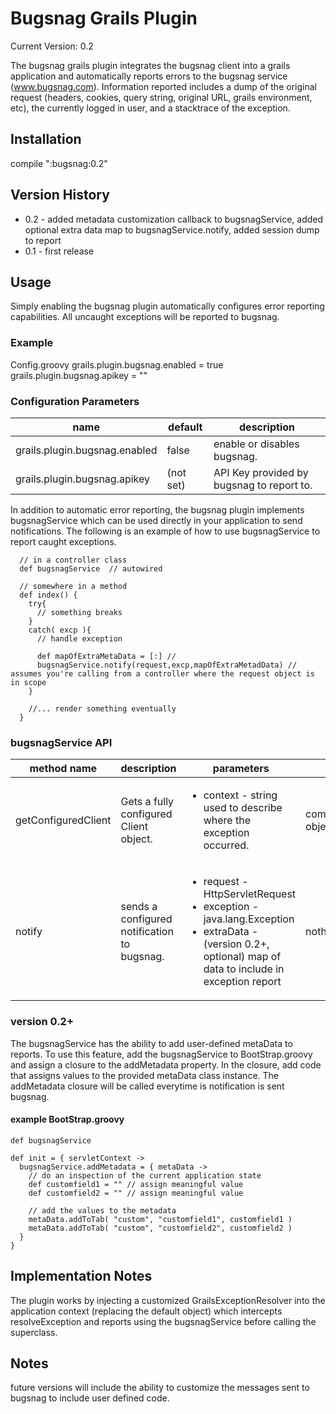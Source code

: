 # Bugsnag Grails Plugin

Current Version: 0.2

The bugsnag grails plugin integrates the bugsnag client into a grails application and automatically reports errors to the bugsnag service (www.bugsnag.com). Information reported includes a dump of the original request (headers, cookies, query string, original URL, grails environment, etc), the currently logged in user, and a stacktrace of the exception.

## Installation

compile ":bugsnag:0.2"

## Version History
  <ul>
    <li>0.2 - added metadata customization callback to bugsnagService, added optional extra data map to bugsnagService.notify, added session dump to report</li>
    <li>0.1 - first release</li>
  </ul>

## Usage

Simply enabling the bugsnag plugin automatically configures error reporting capabilities. All uncaught exceptions will be reported to bugsnag.

### Example 
Config.groovy
    grails.plugin.bugsnag.enabled = true
    grails.plugin.bugsnag.apikey = "<bugsnag API key>"

### Configuration Parameters

<table>
  <thead>
    <tr>
      <th>name</th>
      <th>default</th>
      <th>description</th>
  </thead>
  <tbody>
    <tr>
      <td>grails.plugin.bugsnag.enabled</td>
      <td>false</td>
      <td>enable or disables bugsnag.</td>
    </tr>
    <tr>
      <td>grails.plugin.bugsnag.apikey</td>
      <td>(not set)</td>
      <td>API Key provided by bugsnag to report to.</td>
    </tr>
  </tbody>
</table>

In addition to automatic error reporting, the bugsnag plugin implements bugsnagService which can be used directly in your application to send notifications. The following is an example of how to use bugsnagService to report caught exceptions.
     
      // in a controller class
      def bugsnagService  // autowired

      // somewhere in a method
      def index() {
        try{
          // something breaks
        }
        catch( excp ){
          // handle exception

          def mapOfExtraMetaData = [:] // 
          bugsnagService.notify(request,excp,mapOfExtraMetadData) // assumes you're calling from a controller where the request object is in scope
        }

        //... render something eventually
      }

### bugsnagService API

<table>
  <thead>
    <th>method name</th>
    <th>description</th>
    <th>parameters</th>
    <th>returns</th>
  </thead>
  <tbody>
    <tr>
      <td>
getConfiguredClient
      </td>
      <td>
Gets a fully configured Client object.
      </td>
      <td>
<ul>
<li>context - string used to describe where the exception occurred.</li>
</ul>
      </td>
      <td>
com.bugsnag.Client object
      </td>
    </tr>
    <tr>
      <td>
notify
      </td>
      <td>
sends a configured notification to bugsnag.
      </td>
      <td>
        <ul>
          <li>
            request - HttpServletRequest
          </li>
          <li>
            exception - java.lang.Exception
          </li>
          <li>
            extraData - (version 0.2+, optional) map of data to include in exception report
          </li>
        </ul>
      </td>
      <td>
nothing
      </td>   
    </tr>
  </tbody>
</table>

### version 0.2+
The bugsnagService has the ability to add user-defined metaData to reports. To use this feature, add the bugsnagService to BootStrap.groovy and assign a closure to the addMetadata property. In the closure, add code that assigns values to the provided metaData class instance. The addMetadata closure will be called everytime is notification is sent bugsnag.

#### example BootStrap.groovy
    def bugsnagService

    def init = { servletContext ->
      bugsnagService.addMetadata = { metaData ->
        // do an inspection of the current application state
        def customfield1 = "" // assign meaningful value
        def customfield2 = "" // assign meaningful value
        
        // add the values to the metadata
        metaData.addToTab( "custom", "customfield1", customfield1 )
        metaData.addToTab( "custom", "customfield2", customfield2 )
      }
    }

## Implementation Notes
The plugin works by injecting a customized GrailsExceptionResolver into the application context (replacing the default object) which intercepts resolveException and reports using the bugsnagService before calling the superclass.

## Notes
future versions will include the ability to customize the messages sent to bugsnag to include user defined code.
